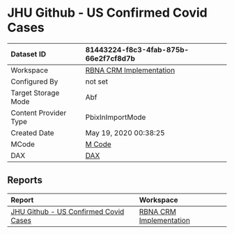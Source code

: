 



# JHU Github - US Confirmed Covid Cases

|Dataset ID|81443224-f8c3-4fab-875b-66e2f7cf8d7b|
| :--- | :--- |
|Workspace|[RBNA CRM Implementation](../Workspaces/RBNA-CRM-Implementation.md)|
|Configured By|not set|
|Target Storage Mode|Abf|
|Content Provider Type|PbixInImportMode|
|Created Date|May 19, 2020 00:38:25|
|MCode|[M Code](./JHU-Github---US-Confirmed-Covid-Cases/mcode.md)|
|DAX|[DAX](./JHU-Github---US-Confirmed-Covid-Cases/dax.md)|

## Reports

|Report|Workspace|
| :--- | :--- |
|[JHU Github - US Confirmed Covid Cases](../Reports/JHU-Github---US-Confirmed-Covid-Cases.md)|[RBNA CRM Implementation](../Workspaces/RBNA-CRM-Implementation.md)|
